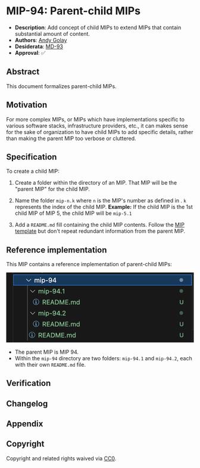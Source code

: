 # MIP-94: Parent-child MIPs

- **Description**: Add concept of child MIPs to extend MIPs that contain substantial amount of content.
- **Authors**: [Andy Golay](mailto:andy.golay@movementlabs.xyz)
- **Desiderata**: [MD-93](https://github.com/movementlabsxyz/MIP/pull/93)
- **Approval**: :white_check_mark:

## Abstract

This document formalizes parent-child MIPs.

## Motivation

For more complex MIPs, or MIPs which have implementations specific to various software stacks, infrastructure providers, etc., it can makes sense for the sake of organization to have child MIPs to add specific details, rather than making the parent MIP too verbose or cluttered.

## Specification

To create a child MIP:

1. Create a folder within the directory of an MIP. That MIP will be the "parent MIP" for the child MIP.

2. Name the folder `mip-n.k` where `n` is the MIP's number as defined in . `k` represents the index of the child MIP.
    **Example:** If the child MIP is the 1st child MIP of MIP 5, the child MIP will be `mip-5.1`

3. Add a `README.md` fill containing the child MIP contents. Follow the [MIP template](../../mip-template.md) but don't repeat redundant information from the parent MIP.

## Reference implementation

This MIP contains a reference implementation of parent-child MIPs:

![parent-child MIP reference](image.png)

- The parent MIP is MIP 94.
- Within the `mip-94` directory are two folders: `mip-94.1` and `mip-94.2`, each with their own `README.md` file.

## Verification

## Changelog

## Appendix

## Copyright

Copyright and related rights waived via [CC0](../LICENSE.md).
